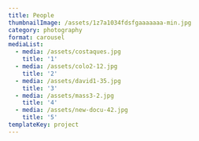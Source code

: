 ```yaml
---
title: People
thumbnailImage: /assets/1z7a1034fdsfgaaaaaaa-min.jpg
category: photography
format: carousel
mediaList:
  - media: /assets/costaques.jpg
    title: '1'
  - media: /assets/colo2-12.jpg
    title: '2'
  - media: /assets/david1-35.jpg
    title: '3'
  - media: /assets/mass3-2.jpg
    title: '4'
  - media: /assets/new-docu-42.jpg
    title: '5'
templateKey: project
---
```


